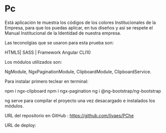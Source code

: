 # Pc

Está aplicación te muestra los códigos de los colores Institucionales de la Empresa, para que los puedas aplicar, en tus diseños y así se respete el Manual Institucional de la Identidad de nuestra empresa.

Las teconolgías que se usaron para esta prueba son:

HTML5| 
SASS |
Framework Angular CLI10 

Los módulos utilizados son:

NgModule, NgxPaginationModule, ClipboardModule, ClipboardService.

Para instalar primero teclear en terminal:

npm i ngx-clipboard
npm i ngx-pagination
ng i @ng-bootstrap/ng-bootstrap

ng serve para compilar el proyecto una vez desacargado e instalados los módulos.

URL del repositorio en GitHub : https://github.com/livaes/PChe

URL de deploy:

